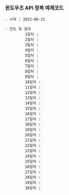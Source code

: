 ### 윈도우즈 API 정복 예제코드

    - 시작 : 2022-06-21
    
    - 진도 및 정리 
             1일차 :
             2일차 :
             3일차 :
             4일차 :
             5일차 :
             6일차 :
             7일차 :
             8일차 :
             9일차 :
             10일차 :
             11일차 :
             12일차 :
             13일차 :
             14일차 :
             15일차 :
             16일차 :
             17일차 :
             18일차 :
             19일차 :
             20일차 :
             21일차 :
             22일차 :
             23일차 :
             24일차 :
             25일차 :
             26일차 :
             27일차 :
             28일차 :
             29일차 :
             30일차 :
                
